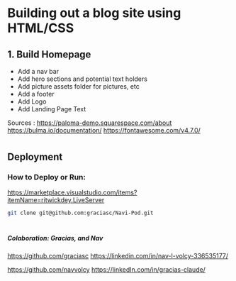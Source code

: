 # Building out a blog site using HTML/CSS


 
 ## 1. Build Homepage
- Add a nav bar
- Add hero sections and potential text holders
- Add picture assets folder for pictures, etc
- Add a footer
- Add Logo
- Add Landing Page Text


 Sources :
 https://paloma-demo.squarespace.com/about
 https://bulma.io/documentation/
 https://fontawesome.com/v4.7.0/
 
#
 ## Deployment
 ### How to Deploy or Run:
  https://marketplace.visualstudio.com/items?itemName=ritwickdey.LiveServer
 ```sh
git clone git@github.com:graciasc/Navi-Pod.git
```
#
##### Colaboration:  Gracias, and Nav
https://github.com/graciasc
https://linkedin.com/in/nav-l-volcy-336535177/

https://github.com/navvolcy
https://linkedIn.com/in/gracias-claude/
